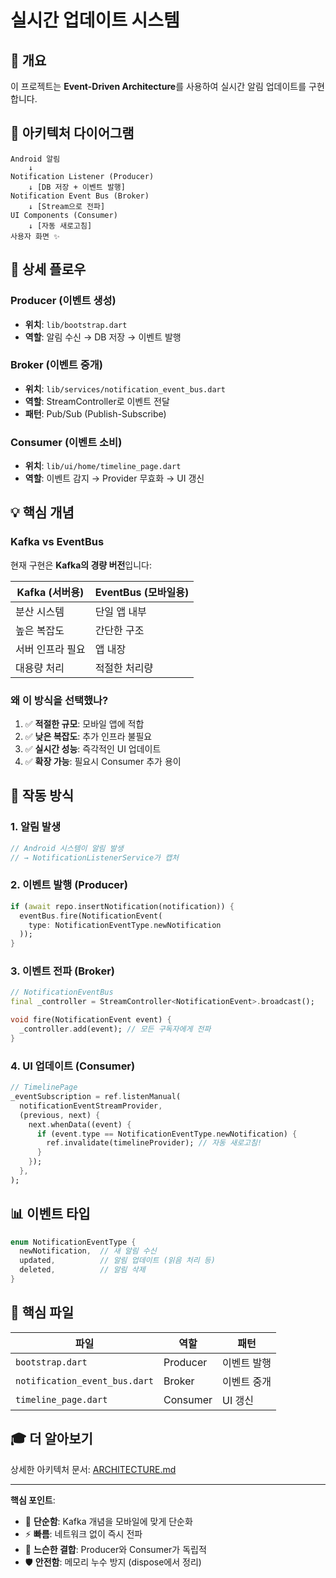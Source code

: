 # 실시간 업데이트 시스템

## 🎯 개요

이 프로젝트는 **Event-Driven Architecture**를 사용하여 실시간 알림 업데이트를 구현합니다.

## 📐 아키텍처 다이어그램

```
Android 알림
    ↓
Notification Listener (Producer)
    ↓ [DB 저장 + 이벤트 발행]
Notification Event Bus (Broker)
    ↓ [Stream으로 전파]
UI Components (Consumer)
    ↓ [자동 새로고침]
사용자 화면 ✨
```

## 🔄 상세 플로우

### Producer (이벤트 생성)
- **위치**: `lib/bootstrap.dart`
- **역할**: 알림 수신 → DB 저장 → 이벤트 발행

### Broker (이벤트 중개)
- **위치**: `lib/services/notification_event_bus.dart`
- **역할**: StreamController로 이벤트 전달
- **패턴**: Pub/Sub (Publish-Subscribe)

### Consumer (이벤트 소비)
- **위치**: `lib/ui/home/timeline_page.dart`
- **역할**: 이벤트 감지 → Provider 무효화 → UI 갱신

## 💡 핵심 개념

### Kafka vs EventBus

현재 구현은 **Kafka의 경량 버전**입니다:

| Kafka (서버용) | EventBus (모바일용) |
|----------------|---------------------|
| 분산 시스템 | 단일 앱 내부 |
| 높은 복잡도 | 간단한 구조 |
| 서버 인프라 필요 | 앱 내장 |
| 대용량 처리 | 적절한 처리량 |

### 왜 이 방식을 선택했나?

1. ✅ **적절한 규모**: 모바일 앱에 적합
2. ✅ **낮은 복잡도**: 추가 인프라 불필요
3. ✅ **실시간 성능**: 즉각적인 UI 업데이트
4. ✅ **확장 가능**: 필요시 Consumer 추가 용이

## 🚀 작동 방식

### 1. 알림 발생
```dart
// Android 시스템이 알림 발생
// → NotificationListenerService가 캡처
```

### 2. 이벤트 발행 (Producer)
```dart
if (await repo.insertNotification(notification)) {
  eventBus.fire(NotificationEvent(
    type: NotificationEventType.newNotification
  ));
}
```

### 3. 이벤트 전파 (Broker)
```dart
// NotificationEventBus
final _controller = StreamController<NotificationEvent>.broadcast();

void fire(NotificationEvent event) {
  _controller.add(event); // 모든 구독자에게 전파
}
```

### 4. UI 업데이트 (Consumer)
```dart
// TimelinePage
_eventSubscription = ref.listenManual(
  notificationEventStreamProvider,
  (previous, next) {
    next.whenData((event) {
      if (event.type == NotificationEventType.newNotification) {
        ref.invalidate(timelineProvider); // 자동 새로고침!
      }
    });
  },
);
```

## 📊 이벤트 타입

```dart
enum NotificationEventType {
  newNotification,  // 새 알림 수신
  updated,          // 알림 업데이트 (읽음 처리 등)
  deleted,          // 알림 삭제
}
```

## 🔧 핵심 파일

| 파일 | 역할 | 패턴 |
|------|------|------|
| `bootstrap.dart` | Producer | 이벤트 발행 |
| `notification_event_bus.dart` | Broker | 이벤트 중개 |
| `timeline_page.dart` | Consumer | UI 갱신 |

## 🎓 더 알아보기

상세한 아키텍처 문서: [ARCHITECTURE.md](./ARCHITECTURE.md)

---

**핵심 포인트**: 
- 🎯 **단순함**: Kafka 개념을 모바일에 맞게 단순화
- ⚡ **빠름**: 네트워크 없이 즉시 전파
- 🔗 **느슨한 결합**: Producer와 Consumer가 독립적
- 🛡️ **안전함**: 메모리 누수 방지 (dispose에서 정리)
